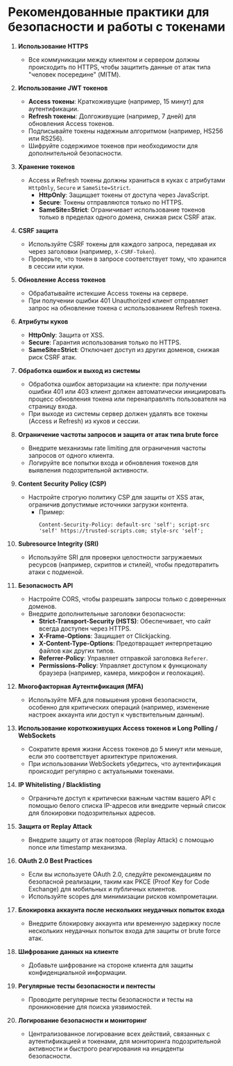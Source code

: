 # Рекомендованные практики для безопасности и работы с токенами

1. **Использование HTTPS**
   - Все коммуникации между клиентом и сервером должны происходить по HTTPS, чтобы защитить данные от атак типа "человек посередине" (MITM).

2. **Использование JWT токенов**
   - **Access токены**: Краткоживущие (например, 15 минут) для аутентификации.
   - **Refresh токены**: Долгоживущие (например, 7 дней) для обновления Access токенов.
   - Подписывайте токены надежным алгоритмом (например, HS256 или RS256).
   - Шифруйте содержимое токенов при необходимости для дополнительной безопасности.

3. **Хранение токенов**
   - Access и Refresh токены должны храниться в куках с атрибутами `HttpOnly`, `Secure` и `SameSite=Strict`.
     - **HttpOnly**: Защищает токены от доступа через JavaScript.
     - **Secure**: Токены отправляются только по HTTPS.
     - **SameSite=Strict**: Ограничивает использование токенов только в пределах одного домена, снижая риск CSRF атак.

4. **CSRF защита**
   - Используйте CSRF токены для каждого запроса, передавая их через заголовки (например, `X-CSRF-Token`).
   - Проверьте, что токен в запросе соответствует тому, что хранится в сессии или куки.

5. **Обновление Access токенов**
   - Обрабатывайте истекшие Access токены на сервере.
   - При получении ошибки 401 Unauthorized клиент отправляет запрос на обновление токена с использованием Refresh токена.

6. **Атрибуты куков**
   - **HttpOnly**: Защита от XSS.
   - **Secure**: Гарантия использования только по HTTPS.
   - **SameSite=Strict**: Отключает доступ из других доменов, снижая риск CSRF атак.

7. **Обработка ошибок и выход из системы**
   - Обработка ошибок авторизации на клиенте: при получении ошибки 401 или 403 клиент должен автоматически инициировать процесс обновления токена или перенаправлять пользователя на страницу входа.
   - При выходе из системы сервер должен удалять все токены (Access и Refresh) из куков и сессии.

8. **Ограничение частоты запросов и защита от атак типа brute force**
   - Внедрите механизмы rate limiting для ограничения частоты запросов от одного клиента.
   - Логируйте все попытки входа и обновления токенов для выявления подозрительной активности.

9. **Content Security Policy (CSP)**
   - Настройте строгую политику CSP для защиты от XSS атак, ограничив допустимые источники загрузки контента.
     - Пример:
       ```http
       Content-Security-Policy: default-src 'self'; script-src 'self' https://trusted-scripts.com; style-src 'self';
       ```

10. **Subresource Integrity (SRI)**
    - Используйте SRI для проверки целостности загружаемых ресурсов (например, скриптов и стилей), чтобы предотвратить атаки с подменой.

11. **Безопасность API**
    - Настройте CORS, чтобы разрешать запросы только с доверенных доменов.
    - Внедрите дополнительные заголовки безопасности:
      - **Strict-Transport-Security (HSTS)**: Обеспечивает, что сайт всегда доступен через HTTPS.
      - **X-Frame-Options**: Защищает от Clickjacking.
      - **X-Content-Type-Options**: Предотвращает интерпретацию файлов как других типов.
      - **Referrer-Policy**: Управляет отправкой заголовка `Referer`.
      - **Permissions-Policy**: Управляет доступом к функционалу браузера (например, камера, микрофон и геолокация).

12. **Многофакторная Аутентификация (MFA)**
    - Используйте MFA для повышения уровня безопасности, особенно для критических операций (например, изменение настроек аккаунта или доступ к чувствительным данным).

13. **Использование короткоживущих Access токенов и Long Polling / WebSockets**
    - Сократите время жизни Access токенов до 5 минут или меньше, если это соответствует архитектуре приложения.
    - При использовании WebSockets убедитесь, что аутентификация происходит регулярно с актуальными токенами.

14. **IP Whitelisting / Blacklisting**
    - Ограничьте доступ к критически важным частям вашего API с помощью белого списка IP-адресов или внедрите черный список для блокировки подозрительных адресов.

15. **Защита от Replay Attack**
    - Внедрите защиту от атак повторов (Replay Attack) с помощью nonce или timestamp механизма.

16. **OAuth 2.0 Best Practices**
    - Если вы используете OAuth 2.0, следуйте рекомендациям по безопасной реализации, таким как PKCE (Proof Key for Code Exchange) для мобильных и публичных клиентов.
    - Используйте scopes для минимизации рисков компрометации.

17. **Блокировка аккаунта после нескольких неудачных попыток входа**
    - Внедрите блокировку аккаунта или временную задержку после нескольких неудачных попыток входа для защиты от brute force атак.

18. **Шифрование данных на клиенте**
    - Добавьте шифрование на стороне клиента для защиты конфиденциальной информации.

19. **Регулярные тесты безопасности и пентесты**
    - Проводите регулярные тесты безопасности и тесты на проникновение для поиска уязвимостей.

20. **Логирование безопасности и мониторинг**
    - Централизованное логирование всех действий, связанных с аутентификацией и токенами, для мониторинга подозрительной активности и быстрого реагирования на инциденты безопасности.
